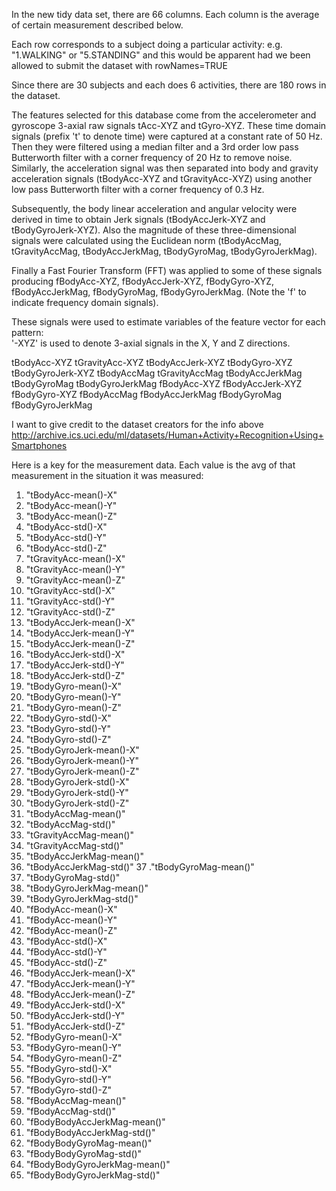 In the new tidy data set, there are 66 columns. Each column is the average of certain measurement described below.

Each row corresponds to a subject doing a particular activity: e.g.  "1.WALKING"  or "5.STANDING" and this would be apparent 
had we been allowed to submit the dataset with rowNames=TRUE

Since there are 30 subjects and each does 6 activities, there are 180 rows in the dataset.

The features selected for this database come from the accelerometer and gyroscope 3-axial raw signals tAcc-XYZ and tGyro-XYZ. These time domain signals (prefix 't' to denote time) were captured at a constant rate of 50 Hz. Then they were filtered using a median filter and a 3rd order low pass Butterworth filter with a corner frequency of 20 Hz to remove noise. Similarly, the acceleration signal was then separated into body and gravity acceleration signals (tBodyAcc-XYZ and tGravityAcc-XYZ) using another low pass Butterworth filter with a corner frequency of 0.3 Hz. 

Subsequently, the body linear acceleration and angular velocity were derived in time to obtain Jerk signals (tBodyAccJerk-XYZ and tBodyGyroJerk-XYZ). Also the magnitude of these three-dimensional signals were calculated using the Euclidean norm (tBodyAccMag, tGravityAccMag, tBodyAccJerkMag, tBodyGyroMag, tBodyGyroJerkMag). 

Finally a Fast Fourier Transform (FFT) was applied to some of these signals producing fBodyAcc-XYZ, fBodyAccJerk-XYZ, fBodyGyro-XYZ, fBodyAccJerkMag, fBodyGyroMag, fBodyGyroJerkMag. (Note the 'f' to indicate frequency domain signals). 

These signals were used to estimate variables of the feature vector for each pattern:  
'-XYZ' is used to denote 3-axial signals in the X, Y and Z directions.

tBodyAcc-XYZ
tGravityAcc-XYZ
tBodyAccJerk-XYZ
tBodyGyro-XYZ
tBodyGyroJerk-XYZ
tBodyAccMag
tGravityAccMag
tBodyAccJerkMag
tBodyGyroMag
tBodyGyroJerkMag
fBodyAcc-XYZ
fBodyAccJerk-XYZ
fBodyGyro-XYZ
fBodyAccMag
fBodyAccJerkMag
fBodyGyroMag
fBodyGyroJerkMag

I want to give credit to the dataset creators for the info above http://archive.ics.uci.edu/ml/datasets/Human+Activity+Recognition+Using+Smartphones

Here is a key for the measurement data. Each value is the avg of that measurement in the situation it was measured:
1. "tBodyAcc-mean()-X"           
2. "tBodyAcc-mean()-Y"           
3. "tBodyAcc-mean()-Z"          
4. "tBodyAcc-std()-X"            
5. "tBodyAcc-std()-Y"           
6. "tBodyAcc-std()-Z"            
7. "tGravityAcc-mean()-X"       
8. "tGravityAcc-mean()-Y"
9. "tGravityAcc-mean()-Z"
10. "tGravityAcc-std()-X"        
11. "tGravityAcc-std()-Y"
12. "tGravityAcc-std()-Z"
13. "tBodyAccJerk-mean()-X"
14. "tBodyAccJerk-mean()-Y"
15. "tBodyAccJerk-mean()-Z"      
16. "tBodyAccJerk-std()-X"
17. "tBodyAccJerk-std()-Y"
18. "tBodyAccJerk-std()-Z"
19. "tBodyGyro-mean()-X"
20. "tBodyGyro-mean()-Y"         
21. "tBodyGyro-mean()-Z"
22. "tBodyGyro-std()-X"
23. "tBodyGyro-std()-Y"
24. "tBodyGyro-std()-Z"
25. "tBodyGyroJerk-mean()-X"     
26. "tBodyGyroJerk-mean()-Y"
27.  "tBodyGyroJerk-mean()-Z"
28. "tBodyGyroJerk-std()-X"
29.  "tBodyGyroJerk-std()-Y"
30. "tBodyGyroJerk-std()-Z"      
31. "tBodyAccMag-mean()"
32. "tBodyAccMag-std()"
33. "tGravityAccMag-mean()"
34. "tGravityAccMag-std()"
35. "tBodyAccJerkMag-mean()"     
36. "tBodyAccJerkMag-std()"
37 ."tBodyGyroMag-mean()"
38. "tBodyGyroMag-std()"
39. "tBodyGyroJerkMag-mean()" 
40. "tBodyGyroJerkMag-std()" 
41. "fBodyAcc-mean()-X"
42.  "fBodyAcc-mean()-Y"
43.  "fBodyAcc-mean()-Z"
44.  "fBodyAcc-std()-X" 
45.  "fBodyAcc-std()-Y"           
46. "fBodyAcc-std()-Z" 
47. "fBodyAccJerk-mean()-X"
48.  "fBodyAccJerk-mean()-Y"
49.  "fBodyAccJerk-mean()-Z"
50.  "fBodyAccJerk-std()-X"       
51.  "fBodyAccJerk-std()-Y" 
52.  "fBodyAccJerk-std()-Z" 
53.  "fBodyGyro-mean()-X"   
54.  "fBodyGyro-mean()-Y"  
55. "fBodyGyro-mean()-Z"         
56.  "fBodyGyro-std()-X" 
57. "fBodyGyro-std()-Y" 
58.  "fBodyGyro-std()-Z" 
59.  "fBodyAccMag-mean()"
60. "fBodyAccMag-std()"          
61. "fBodyBodyAccJerkMag-mean()"
62. "fBodyBodyAccJerkMag-std()" 
63. "fBodyBodyGyroMag-mean()"   
64. "fBodyBodyGyroMag-std()"    
65. "fBodyBodyGyroJerkMag-mean()"
66. "fBodyBodyGyroJerkMag-std()" 
